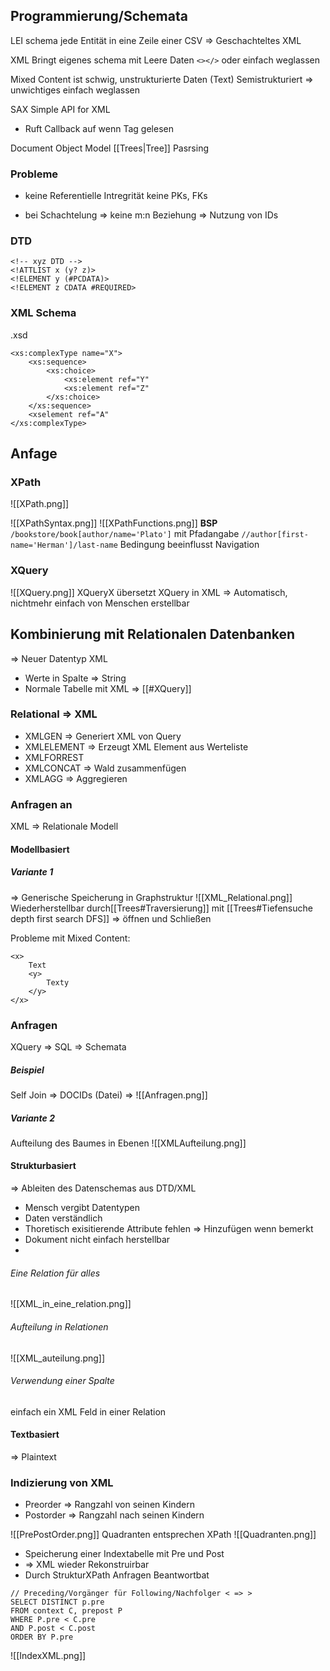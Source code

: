## Programmierung/Schemata
LEI schema jede Entität in eine Zeile einer CSV
=> Geschachteltes XML

XML Bringt eigenes schema mit
Leere Daten ```<></>``` oder einfach weglassen

Mixed Content ist schwig, unstrukturierte Daten (Text)
Semistrukturiert => unwichtiges einfach weglassen

SAX Simple API for XML
- Ruft Callback auf wenn Tag gelesen

Document Object Model [[Trees|Tree]] Pasrsing

### Probleme
- keine Referentielle Intregrität
keine PKs, FKs

- bei Schachtelung
	=> keine m:n Beziehung => Nutzung von IDs 
	
### DTD
```
<!-- xyz DTD -->
<!ATTLIST x (y? z)>
<!ELEMENT y (#PCDATA)>
<!ELEMENT z CDATA #REQUIRED>
```

### XML Schema
.xsd
```
<xs:complexType name="X">
	<xs:sequence>
		<xs:choice>
			<xs:element ref="Y"
			<xs:element ref="Z"
		</xs:choice>
	</xs:sequence>
	<xselement ref="A"
</xs:complexType>
```

## Anfage
### XPath
![[XPath.png]]

![[XPathSyntax.png]]
![[XPathFunctions.png]]
**BSP**
```/bookstore/book[author/name='Plato']``` mit Pfadangabe
```//author[first-name='Herman']/last-name``` Bedingung beeinflusst Navigation


### XQuery
![[XQuery.png]]
XQueryX übersetzt XQuery in XML => Automatisch, nichtmehr einfach von Menschen erstellbar

## Kombinierung mit Relationalen Datenbanken
=> Neuer Datentyp XML
-  Werte in Spalte => String
- Normale Tabelle mit XML => [[#XQuery]] 

### Relational => XML
- XMLGEN => Generiert XML von Query
- XMLELEMENT => Erzeugt XML Element aus Werteliste
- XMLFORREST
- XMLCONCAT => Wald zusammenfügen
- XMLAGG => Aggregieren

### Anfragen an 
XML => Relationale Modell

#### Modellbasiert
##### Variante 1
=> Generische Speicherung in Graphstruktur
![[XML_Relational.png]]
Wiederherstellbar durch[[Trees#Traversierung]] mit [[Trees#Tiefensuche depth first search DFS]]  => öffnen und Schließen

Probleme mit Mixed Content:
```
<x>
	Text
	<y>
		Texty
	</y>
</x>
```

### Anfragen
XQuery => SQL => Schemata

##### Beispiel
Self Join => DOCIDs (Datei) => 
![[Anfragen.png]]

##### Variante 2
Aufteilung des Baumes in Ebenen
![[XMLAufteilung.png]]

#### Strukturbasiert
=> Ableiten des Datenschemas aus DTD/XML
- Mensch vergibt Datentypen
- Daten verständlich
- Thoretisch exisitierende Attribute fehlen => Hinzufügen wenn bemerkt
- Dokument nicht einfach herstellbar
- 
###### Eine Relation für alles
![[XML_in_eine_relation.png]]

###### Aufteilung in Relationen
![[XML_auteilung.png]]

###### Verwendung einer Spalte
einfach ein XML Feld in einer Relation

#### Textbasiert
=> Plaintext

### Indizierung von XML
- Preorder => Rangzahl von seinen Kindern
- Postorder => Rangzahl nach seinen Kindern

![[PrePostOrder.png]]
Quadranten entsprechen XPath 
![[Quadranten.png]]
- Speicherung einer Indextabelle mit Pre und Post
- => XML wieder Rekonstruirbar
- Durch StrukturXPath Anfragen Beantwortbat
```
// Preceding/Vorgänger für Following/Nachfolger < => >
SELECT DISTINCT p.pre
FROM context C, prepost P
WHERE P.pre < C.pre
AND P.post < C.post
ORDER BY P.pre
```
![[IndexXML.png]]